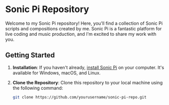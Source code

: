 # Sonic Pi Repository

Welcome to my Sonic Pi repository! Here, you'll find a collection of Sonic Pi scripts and compositions created by me. Sonic Pi is a fantastic platform for live coding and music production, and I'm excited to share my work with you.

## Getting Started

1. **Installation**: If you haven't already, [install Sonic Pi](https://sonic-pi.net/) on your computer. It's available for Windows, macOS, and Linux.

2. **Clone the Repository**: Clone this repository to your local machine using the following command:

   ```bash
   git clone https://github.com/yourusername/sonic-pi-repo.git
